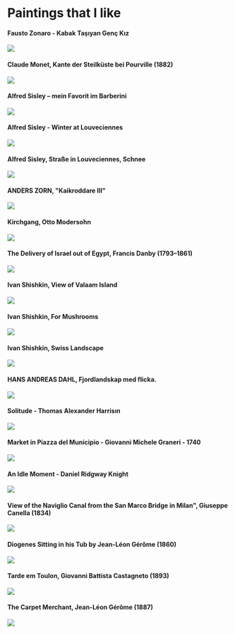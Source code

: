# Paintings that I like

#### Fausto Zonaro - Kabak Taşıyan Genç Kız

![](https://cldup.com/ANWXaX1STM.jpg)

#### Claude Monet, Kante der Steilküste bei Pourville (1882)

![](https://cldup.com/sIqafwlWVD.jpg)

#### Alfred Sisley – mein Favorit im Barberini


![](https://cldup.com/BFSt1g_08A.jpg)

#### Alfred Sisley - Winter at Louveciennes

![](https://cldup.com/lGH9twqUYj.jpg)

#### Alfred Sisley, Straße in Louveciennes, Schnee

![](https://cldup.com/TXnhtjEyUg.jpg)

#### ANDERS ZORN, "Kaikroddare III" 

![](https://cldup.com/N1tXMkbJcR.jpg)

#### Kirchgang, Otto Modersohn

![](https://cldup.com/g1I19JBlIr.jpg)

#### The Delivery of Israel out of Egypt, Francis Danby	(1793–1861)

![](https://cldup.com/W-dyoSXr_e.jpg)

#### Ivan Shishkin, View of Valaam Island

![](https://cldup.com/rRb_OMuw4j.jpg)

#### Ivan Shishkin, For Mushrooms

![](https://cldup.com/YDV1FtHRAN.jpg)

#### Ivan Shishkin, Swiss Landscape

![](https://cldup.com/p0X5LoEd5E.jpg)

#### HANS ANDREAS DAHL, Fjordlandskap med flicka.

![](https://cldup.com/OJNUfDfoMx.jpg)

#### Solitude - Thomas Alexander Harrisın

![](https://upload.wikimedia.org/wikipedia/commons/9/90/Harrison_solitude.jpg)

#### Market in Piazza del Municipio - Giovanni Michele Graneri - 1740

![](https://www.wallpaperup.com/uploads/wallpapers/2018/09/24/1293870/80b568430b5cbbcd36fe742243d41ace-1400.jpg)

#### An Idle Moment - Daniel Ridgway Knight

![](https://upload.wikimedia.org/wikipedia/commons/6/63/Daniel_Ridgway_Knight_-_%27An_Idle_Moment%27%2C_c._1890-95%2C_High_Museum.JPG)

#### View of the Naviglio Canal from the San Marco Bridge in Milan", Giuseppe Canella (1834)

![](http://i.imgur.com/IdOkczn.jpg)

#### Diogenes Sitting in his Tub by Jean-Léon Gérôme (1860)

![](https://cldup.com/Q-rVdFSjU9.jpg)

#### Tarde em Toulon, Giovanni Battista Castagneto (1893)

![](https://upload.wikimedia.org/wikipedia/commons/6/68/Giovanni_Battista_Castagneto_-_Tarde_em_Toulon.jpg)

#### The Carpet Merchant, Jean-Léon Gérôme (1887)

![](https://upload.wikimedia.org/wikipedia/commons/2/27/Jean-L%C3%A9on_G%C3%A9r%C3%B4me_015_Carpets.jpg)
